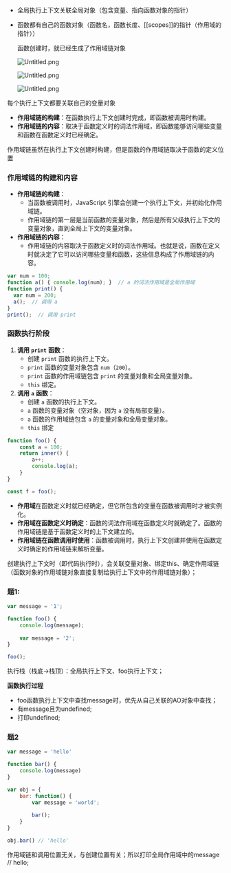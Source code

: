 - 全局执行上下文关联全局对象（包含变量、指向函数对象的指针）
- 函数都有自己的函数对象（函数名，函数长度、[[scopes]]的指针（作用域的指针））

    函数创建时，就已经生成了作用域链对象


    ![Untitled.png](https://prod-files-secure.s3.us-west-2.amazonaws.com/798f6593-941a-407f-a3f2-944d2974b71d/62b9f8d4-7e65-4194-b416-8de4c2e1c7e7/Untitled.png?X-Amz-Algorithm=AWS4-HMAC-SHA256&X-Amz-Content-Sha256=UNSIGNED-PAYLOAD&X-Amz-Credential=ASIAZI2LB46622V6YDVA%2F20250726%2Fus-west-2%2Fs3%2Faws4_request&X-Amz-Date=20250726T141617Z&X-Amz-Expires=3600&X-Amz-Security-Token=IQoJb3JpZ2luX2VjEDUaCXVzLXdlc3QtMiJGMEQCICL8Wh6vYNerwghL1i5vR3sDN%2BwWLfC2tHoszmoHOLO%2BAiBMNbezD2cf66C15AmWjn18cgW%2Bh%2F%2BC%2Fzjec5shNm2%2BTir%2FAwheEAAaDDYzNzQyMzE4MzgwNSIMmdO3%2FagpAkLJ0pntKtwDO9%2FGEJ3ApdvuKIdk4%2BPXWDaUtbB0HgBl8m%2F%2F413Fv6FEfvzVwE9qant113fhTmGsvRANJsaCpZF5i2yhFsig9BVZtBBeW2eLjlcUdpqA0LnBdxu8f5%2BzzdL%2Fh5AMzyWH%2FctRyMBoENlr6jp%2FlQmIb%2BIdbdz9AdiWTM4VMSJ6EHWg131FLF85H3ww6Uzd0apOgJ%2Buwc6ZSHQrSDCTxX%2Brb1M9g%2FItCsTE6A%2BhGWaD11p63t3NSaWkyX41t5II2yyarSmE%2FX4HFnxOVt62YJ79Ilzl%2BMPk536uHvcICwOPOlm%2F%2BPbhwVRvzExsqsQ74mMV5ZEIqMaN2W0wnIYtGnmHOvLgnnn2efagRDu3MRVOIMrHqksXb3xjZeL80D9kx7ShlMPch3SekLmDYQxr1vQJQ6k4HBe%2F3NKYBrrCErvH2epqPh0CPe6Ma5ImWR3IJjCUQQdrQrlmmuRLkfq13n0JOYXBrP6NiuKkwMFcR0jOhNQHoJ4gVTYhY8Hx3vf%2BAbYczSjPw4Dg5OSPLIIZmyn23%2BLAq%2BVcC%2BcTvijR%2FFHg7o0XPUDcJVbF4sPnfga%2FzwNNigf0HxlIEs7Nvvl4fOlx783UdfYZyaAUkg7pd%2FVB3f06RhKtcRT%2BOvhVZJ8w86eTxAY6pgEXJgVv41jHuMjGnIXHDqXEq3hj%2FJrL43Um45bV9V6sniR8%2FuUvhDlfH64YuncOMC%2BBFnwR11507FYDjYZBCFp8godf%2BGxjBy59VefyqI8Kik5eKgO7NEtk%2FR9IGZtQ%2BT31fLct67XY6YHqe8hG9BRTOoZmnHNDs5HtdVbe%2FcdR8d01WbDZIvwnAvr9umVaM66EbYgi1WrN4aEJ4KVZao%2F1mElKxK4J&X-Amz-Signature=af0be11ac77245a6c9f733f8a114eb980180555a743679eba71e8f1181dc0518&X-Amz-SignedHeaders=host&x-amz-checksum-mode=ENABLED&x-id=GetObject)


    ![Untitled.png](/notion/images/d80b1251dd9f1ea12ee513a1176ed140.png)


    ![Untitled.png](/notion/images/03b87a787e716b8fc8861ddc790d93f7.png)


每个执行上下文都要关联自己的变量对象

- **作用域链的构建**：在函数执行上下文创建时完成，即函数被调用时构建。
- **作用域链的内容**：取决于函数定义时的词法作用域，即函数能够访问哪些变量和函数在函数定义时已经确定。

作用域链虽然在执行上下文创建时构建，但是函数的作用域链取决于函数的定义位置


### 作用域链的构建和内容

- **作用域链的构建**：
    - 当函数被调用时，JavaScript 引擎会创建一个执行上下文，并初始化作用域链。
    - 作用域链的第一层是当前函数的变量对象，然后是所有父级执行上下文的变量对象，直到全局上下文的变量对象。
- **作用域链的内容**：
    - 作用域链的内容取决于函数定义时的词法作用域。也就是说，函数在定义时就决定了它可以访问哪些变量和函数，这些信息构成了作用域链的内容。

```javascript
var num = 100;
function a() { console.log(num); }  // a 的词法作用域是全局作用域
function print() {
  var num = 200;
  a();  // 调用 a
}
print();  // 调用 print
```


### 函数执行阶段

1. **调用** **`print`** **函数**：
    - 创建 `print` 函数的执行上下文。
    - `print` 函数的变量对象包含 `num`（`200`）。
    - `print` 函数的作用域链包含 `print` 的变量对象和全局变量对象。
    - `this` 绑定。
2. **调用** **`a`** **函数**：
    - 创建 `a` 函数的执行上下文。
    - `a` 函数的变量对象（空对象，因为 `a` 没有局部变量）。
    - `a` 函数的作用域链包含 `a` 的变量对象和全局变量对象。
    - `this` 绑定

```javascript
function foo() {
	const a = 100;
	return inner() {
		a++;
		console.log(a);
	}
}

const f = foo();
```

- **作用域**在函数定义时就已经确定，但它所包含的变量在函数被调用时才被实例化。
- **作用域在函数定义时确定**：函数的词法作用域在函数定义时就确定了。函数的作用域链是基于函数定义时的上下文建立的。
- **作用域链在函数调用时使用**：函数被调用时，执行上下文创建并使用在函数定义时确定的作用域链来解析变量。

创建执行上下文时（即代码执行时），会关联变量对象、绑定this、确定作用域链（函数对象的作用域链对象直接复制给执行上下文中的作用域链对象）；


### 题1:


```javascript
var message = '1';

function foo() {
	console.log(message);
	
	var message = '2';
}

foo();
```


执行栈（栈底→栈顶）：全局执行上下文、foo执行上下文；


**函数执行过程**

- foo函数执行上下文中查找message时，优先从自己关联的AO对象中查找；
- 有message且为undefined;
- 打印undefined;

### 题2


```javascript
var message = 'hello'

function bar() {
	console.log(message)
}

var obj = {
	bar: function() {
		var message = 'world';
		
		bar();
	}
}

obj.bar() // 'hello'
```


作用域链和调用位置无关，与创建位置有关；所以打印全局作用域中的message // hello;

